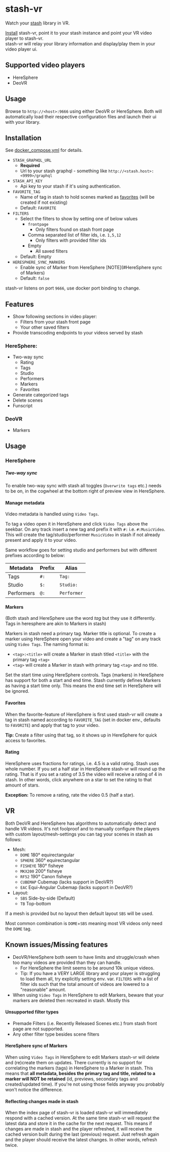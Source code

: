 # stash-vr
Watch your [stash](https://github.com/stashapp/stash) library in VR.

[Install](#Installation) stash-vr, point it to your stash instance and point your VR video player to stash-vr.\
stash-vr will relay your library information and display/play them in your video player ui.

## Supported video players
* HereSphere
* DeoVR

## Usage
Browse to `http://<host>:9666` using either DeoVR or HereSphere.
Both will automatically load their respective configuration files and launch their ui with your library.

## Installation
See [docker_compose.yml](docker-compose.yml) for details.

* `STASH_GRAPHQL_URL` 
  * **Required**
  * Url to your stash graphql - something like `http://<stash.host>:<9999>/graphql`
* `STASH_API_KEY` 
  * Api key to your stash if it's using authentication. 
* `FAVORITE_TAG` 
  * Name of tag in stash to hold scenes marked as [favorites](#favorites) (will be created if not existing)
  * Default: `FAVORITE`
* `FILTERS`
  * Select the filters to show by setting one of below values
    * `frontpage`
      * Only filters found on stash front page
    * Comma separated list of filter ids, i.e. `1,5,12`
      * Only filters with provided filter ids
    * Empty
      * All saved filters
  * Default: Empty 
* `HERESPHERE_SYNC_MARKERS`
  * Enable sync of Marker from HereSphere [NOTE](#HereSphere sync of Markers)
  * Default: `false`

stash-vr listens on port `9666`, use docker port binding to change.

## Features
* Show following sections in video player:
  - Filters from your stash front page
  - Your other saved filters
* Provide transcoding endpoints to your videos served by stash

### HereSphere:
* Two-way sync
  * Rating
  * Tags
  * Studio
  * Performers
  * Markers
  * Favorites
* Generate categorized tags
* Delete scenes
* Funscript

### DeoVR
* Markers

## Usage
### HereSphere
##### Two-way sync
To enable two-way sync with stash all toggles (`Overwrite tags` etc.) needs to be on, in the cogwheel at the bottom right of preview view in HereSphere.
#### Manage metadata
Video metadata is handled using `Video Tags`.

To tag a video open it in HereSphere and click `Video Tags` above the seekbar.
On any track insert a new tag and prefix it with `#:` i.e. `#:MusicVideo`.
This will create the tag/studio/performer `MusicVideo` in stash if not already present and apply it to your video.

Same workflow goes for setting studio and performers but with different prefixes according to below:

|Metadata|Prefix| Alias |
|--------|------|-------|
|Tags|`#:`|`Tag:`|
|Studio|`$:`|`Studio:`|
|Performers|`@:`|`Performer`|

#### Markers
(Both stash and HereSphere use the word _tag_ but they use it differently. Tags in heresphere are akin to Markers in stash)

Markers in stash need a primary tag. Marker title is optional.
To create a marker using HereSphere open your video and create a "tag" on any track using `Video Tags`.
The naming format is:
* `<tag>:<title>` will create a Marker in stash titled `<title>` with the primary tag `<tag>`
* `<tag>` will create a Marker in stash with primary tag `<tag>` and no title.
  
Set the start time using HereSphere controls. 
Tags (markers) in HereSphere has support for both a start and end time. 
Stash currently defines Markers as having a start time only. This means the end time set in HereSphere will be ignored.

#### Favorites
When the favorite-feature of HereSphere is first used stash-vr will create a tag in stash named according to `FAVORITE_TAG` (set in docker env., defaults to `FAVORITE`) and apply that tag to your video.

**Tip:** Create a filter using that tag, so it shows up in HereSphere for quick access to favorites.

#### Rating
HereSphere uses fractions for ratings, i.e. 4.5 is a valid rating. Stash uses whole number.
If you set a half star in HereSphere stash-vr will round up the rating. That is if you set a rating of 3.5 the video will receive a rating of 4 in stash.
In other words, click anywhere on a star to set the rating to that amount of stars.

**Exception:** To remove a rating, rate the video 0.5 (half a star). 

## VR
Both DeoVR and HereSphere has algorithms to automatically detect and handle VR videos.
It's not foolproof and to manually configure the players with custom layout/mesh-settings you can tag your scenes in stash as follows:

* Mesh:
  - `DOME` 180° equirectangular
  - `SPHERE` 360° equirectangular
  - `FISHEYE` 180° fisheye
  - `MKX200` 200° fisheye
  - `RF52` 190° Canon fisheye
  - `CUBEMAP` Cubemap (lacks support in DeoVR?)
  - `EAC` Equi-Angular Cubemap (lacks support in DeoVR?)
* Layout:
  - `SBS` Side-by-side (Default)
  - `TB` Top-bottom

If a mesh is provided but no layout then default layout `SBS` will be used.

Most common combination is `DOME`+`SBS` meaning most VR videos only need the `DOME` tag.

## Known issues/Missing features
* DeoVR/HereSphere both seem to have limits and struggle/crash when too many videos are provided than they can handle.
  * For HereSphere the limit seems to be around 10k unique videos.
  * Tip: If you have a VERY LARGE library and your player is struggling to load them all, try explicitly setting env. var. `FILTERS` with a list of filter ids such that the total amount of videos are lowered to a "reasonable" amount.
* When using `Video Tags` in HereSphere to edit Markers, beware that your markers are deleted then recreated in stash. Mostly this

#### Unsupported filter types
* Premade Filters (i.e. Recently Released Scenes etc.) from stash front page are not supported.
* Any other filter type besides scene filters

#### HereSphere sync of Markers
When using `Video Tags` in HereSphere to edit Markers stash-vr will delete and (re)create them on updates.
There currently is no support for correlating the markers (tags) in HereSphere to a Marker in stash.
This means that **all metadata, besides the primary tag and title, related to a marker will NOT be retained** (id, previews, secondary tags and created/updated time). If you're not using those fields anyway you probably won't notice the difference.

#### Reflecting changes made in stash
When the index page of stash-vr is loaded stash-vr will immediately respond with a cached version. At the same time stash-vr will request the latest data and store it in the cache for the next request.
This means if changes are made in stash and the player refreshed, it will receive the cached version built during the last (previous) request.
Just refresh again and the player should receive the latest changes. In other words, refresh twice.